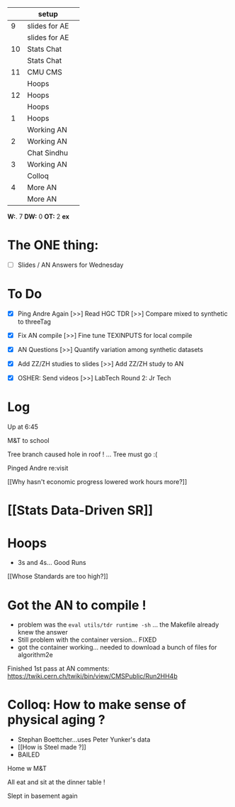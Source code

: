 
|     | setup          |     |
| --- | -------------- | --- |
| 9   | slides for  AE |     |
|     | slides for  AE |     |
| 10  | Stats Chat     |     |
|     | Stats Chat     |     |
| 11  | CMU CMS        |     |
|     | Hoops          |     |
| 12  | Hoops          |     |
|     | Hoops          |     |
| 1   | Hoops          |     |
|     | Working AN     |     |
| 2   | Working AN     |     |
|     | Chat Sindhu    |     |
| 3   | Working AN     |     |
|     | Colloq         |     |
| 4   | More AN        |     |
|     | More AN        |     |

**W:**. 7 
**DW:** 0 
**OT:**  2 
**ex** 

# The ONE thing: 
- [ ] Slides / AN Answers for Wednesday


# To Do
- [x] Ping Andre Again 
 [>>] Read HGC TDR
 [>>] Compare mixed to synthetic to threeTag
- [x] Fix AN compile
	 [>>] Fine tune TEXINPUTS for local compile
- [x]  AN Questions
 [>>]  Quantify variation among synthetic datasets 
- [x] Add ZZ/ZH studies to slides
 [>>] Add ZZ/ZH study to AN
- [x] OSHER: Send videos 
 [>>] LabTech Round 2: Jr Tech


# Log


Up at 6:45

M&T to school 

Tree branch caused hole in roof ! ... Tree must go :(

Pinged Andre re:visit 

[[Why hasn't economic progress lowered work hours more?]]

# [[Stats Data-Driven SR]]


# Hoops
- 3s and 4s... Good Runs

[[Whose Standards are too high?]]

# Got the AN to compile !
- problem was the  `eval utils/tdr runtime -sh` ... the Makefile already knew the answer
- Still problem with the container version... FIXED
- got the container working... needed to download a bunch of files for algorithm2e

Finished 1st pass at AN comments:
	https://twiki.cern.ch/twiki/bin/view/CMSPublic/Run2HH4b

# Colloq: How to make sense of physical aging ?
- Stephan Boettcher...uses Peter Yunker's data
- [[How is Steel made ?]]
- BAILED 


Home w M&T

All eat and sit at the dinner table !

Slept in basement again
